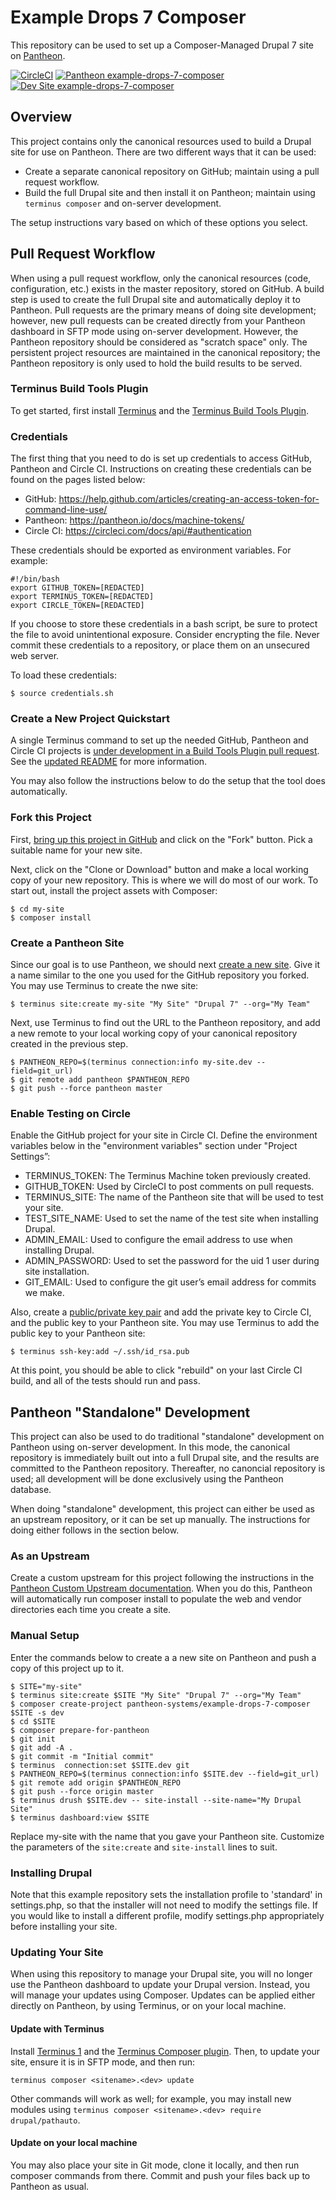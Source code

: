 # Example Drops 7 Composer

This repository can be used to set up a Composer-Managed Drupal 7 site on [Pantheon](https://pantheon.io).

[![CircleCI](https://circleci.com/gh/pantheon-systems/example-drops-7-composer.svg?style=svg)](https://circleci.com/gh/pantheon-systems/example-drops-7-composer) 
[![Pantheon example-drops-7-composer](https://img.shields.io/badge/pantheon-drops_7-yellow.svg)](https://dashboard.pantheon.io/sites/f4acd01e-c989-48ab-8921-69c38206edee#dev/code) 
[![Dev Site example-drops-7-composer](https://img.shields.io/badge/site-drops_7-blue.svg)](http://dev-example-drops-7-composer.pantheonsite.io/)

## Overview

This project contains only the canonical resources used to build a Drupal site for use on Pantheon. There are two different ways that it can be used:

- Create a separate canonical repository on GitHub; maintain using a pull request workflow.
- Build the full Drupal site and then install it on Pantheon; maintain using `terminus composer` and on-server development.

The setup instructions vary based on which of these options you select.

## Pull Request Workflow

When using a pull request workflow, only the canonical resources (code, configuration, etc.) exists in the master repository, stored on GitHub. A build step is used to create the full Drupal site and automatically deploy it to Pantheon. Pull requests are the primary means of doing site development; however, new pull requests can be created directly from your Pantheon dashboard in SFTP mode using on-server development. However, the Pantheon repository should be considered as "scratch space" only. The persistent project resources are maintained in the canonical repository; the Pantheon repository is only used to hold the build results to be served.

### Terminus Build Tools Plugin

To get started, first install [Terminus](https://pantheon.io/docs/terminus) and the [Terminus Build Tools Plugin](https://github.com/pantheon-systems/terminus-build-tools-plugin).

### Credentials

The first thing that you need to do is set up credentials to access GitHub, Pantheon and Circle CI. Instructions on creating these credentials can be found on the pages listed below:

- GitHub: https://help.github.com/articles/creating-an-access-token-for-command-line-use/
- Pantheon: https://pantheon.io/docs/machine-tokens/
- Circle CI: https://circleci.com/docs/api/#authentication

These credentials should be exported as environment variables. For example:
```
#!/bin/bash
export GITHUB_TOKEN=[REDACTED]
export TERMINUS_TOKEN=[REDACTED]
export CIRCLE_TOKEN=[REDACTED]
```
If you choose to store these credentials in a bash script, be sure to protect the file to avoid unintentional exposure. Consider encrypting the file. Never commit these credentials to a repository, or place them on an unsecured web server.

To load these credentials:
```
$ source credentials.sh
```

### Create a New Project Quickstart

A single Terminus command to set up the needed GitHub, Pantheon and Circle CI projects is [under development in a Build Tools Plugin pull request](https://github.com/pantheon-systems/terminus-build-tools-plugin/pull/3). See the [updated README](https://github.com/pantheon-systems/terminus-build-tools-plugin/blob/74a922665fd8034019782805bb58a7ecaf2c8cd6/README.md) for more information.

You may also follow the instructions below to do the setup that the tool does automatically.

### Fork this Project

First, [bring up this project in GitHub](https://github.com/pantheon-systems/example-drops-8-composer) and click on the "Fork" button. Pick a suitable name for your new site.

Next, click on the "Clone or Download" button and make a local working copy of your new repository. This is where we will do most of our work. To start out, install the project assets with Composer:
```
$ cd my-site
$ composer install
```

### Create a Pantheon Site

Since our goal is to use Pantheon, we should next [create a new site](https://pantheon.io/docs/create-sites/). Give it a name similar to the one you used for the GitHub repository you forked. You may use Terminus to create the nwe site:
```
$ terminus site:create my-site "My Site" "Drupal 7" --org="My Team"
```

Next, use Terminus to find out the URL to the Pantheon repository, and add a new remote to your local working copy of your canonical repository created in the previous step.
```
$ PANTHEON_REPO=$(terminus connection:info my-site.dev --field=git_url)
$ git remote add pantheon $PANTHEON_REPO
$ git push --force pantheon master
```
### Enable Testing on Circle

Enable the GitHub project for your site in Circle CI. Define the environment variables below in the "environment variables" section under "Project Settings”: 

- TERMINUS_TOKEN: The Terminus Machine token previously created.
- GITHUB_TOKEN: Used by CircleCI to post comments on pull requests.
- TERMINUS_SITE: The name of the Pantheon site that will be used to test your site.
- TEST_SITE_NAME: Used to set the name of the test  site when installing Drupal.
- ADMIN_EMAIL: Used to configure the email address to use when installing Drupal.
- ADMIN_PASSWORD: Used to set the password for the uid 1 user during site installation.
- GIT_EMAIL: Used to configure the git user’s email address for commits we make.

Also, create a [public/private key pair](https://pantheon.io/docs/ssh-keys/) and add the private key to Circle CI, and the public key to your Pantheon site. You may use Terminus to add the public key to your Pantheon site:
```
$ terminus ssh-key:add ~/.ssh/id_rsa.pub
```
At this point, you should be able to click "rebuild" on your last Circle CI build, and all of the tests should run and pass.

## Pantheon "Standalone" Development

This project can also be used to do traditional "standalone" development on Pantheon using on-server development. In this mode, the canonical repository is immediately built out into a full Drupal site, and the results are committed to the Pantheon repository. Thereafter, no canoncial repository is used; all development will be done exclusively using the Pantheon database.

When doing "standalone" development, this project can either be used as an upstream repository, or it can be set up manually. The instructions for doing either follows in the section below.

### As an Upstream

Create a custom upstream for this project following the instructions in the [Pantheon Custom Upstream documentation](https://pantheon.io/docs/custom-upstream/). When you do this, Pantheon will automatically run composer install to populate the web and vendor directories each time you create a site.

### Manual Setup

Enter the commands below to create a a new site on Pantheon and push a copy of this project up to it.
```
$ SITE="my-site"
$ terminus site:create $SITE "My Site" "Drupal 7" --org="My Team"
$ composer create-project pantheon-systems/example-drops-7-composer $SITE -s dev
$ cd $SITE
$ composer prepare-for-pantheon
$ git init
$ git add -A .
$ git commit -m "Initial commit"
$ terminus  connection:set $SITE.dev git
$ PANTHEON_REPO=$(terminus connection:info $SITE.dev --field=git_url)
$ git remote add origin $PANTHEON_REPO
$ git push --force origin master
$ terminus drush $SITE.dev -- site-install --site-name="My Drupal Site"
$ terminus dashboard:view $SITE
```
Replace my-site with the name that you gave your Pantheon site. Customize the parameters of the `site:create` and `site-install` lines to suit.

### Installing Drupal

Note that this example repository sets the installation profile to 'standard' in settings.php, so that the installer will not need to modify the settings file. If you would like to install a different profile, modify settings.php appropriately before installing your site.

### Updating Your Site

When using this repository to manage your Drupal site, you will no longer use the Pantheon dashboard to update your Drupal version. Instead, you will manage your updates using Composer. Updates can be applied either directly on Pantheon, by using Terminus, or on your local machine.

#### Update with Terminus

Install [Terminus 1](https://pantheon.io/docs/terminus/) and the [Terminus Composer plugin](https://github.com/pantheon-systems/terminus-composer-plugin).  Then, to update your site, ensure it is in SFTP mode, and then run:
```
terminus composer <sitename>.<dev> update
```
Other commands will work as well; for example, you may install new modules using `terminus composer <sitename>.<dev> require drupal/pathauto`.

#### Update on your local machine

You may also place your site in Git mode, clone it locally, and then run composer commands from there.  Commit and push your files back up to Pantheon as usual.
